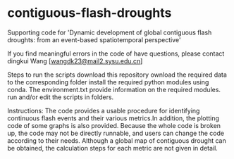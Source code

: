 # contiguous-flash-droughts

Supporting code for 'Dynamic development of global contiguous flash droughts: from an event-based spatiotemporal perspective'

If you find meaningful errors in the code of have questions, please contact dingkui Wang [wangdk23@mail2.sysu.edu.cn]

Steps to run the scripts
download this repository
ownload the required data to the corresponding folder
install the required python modules using conda.  The environment.txt provide information on the required modules.
run and/or edit the scripts in folders.



Instructions:
The code provides a usable procedure for identifying continuous flash events and their various metrics.In addition, the plotting code of some graphs is also provided. 
Because the whole code is broken up, the code may not be directly runnable, and users can change the code according to their needs.
Although a global map of contiguous drought can be obtained, the calculation steps for each metric are not given in detail.




